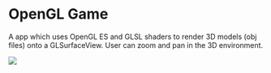 # OpenGL Game

A app which uses OpenGL ES and GLSL shaders to render 3D models (obj files) onto a GLSurfaceView. User can zoom and pan in the 3D environment.

<img src="screenshots/opengl_game_demo.gif">